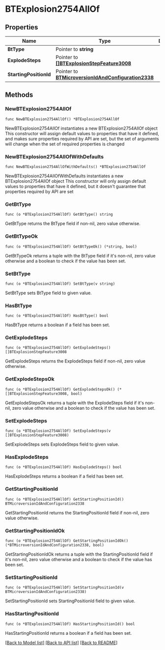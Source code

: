 # BTExplosion2754AllOf

## Properties

Name | Type | Description | Notes
------------ | ------------- | ------------- | -------------
**BtType** | Pointer to **string** |  | [optional] 
**ExplodeSteps** | Pointer to [**[]BTExplosionStepFeature3008**](BTExplosionStepFeature-3008.md) |  | [optional] 
**StartingPositionId** | Pointer to [**BTMicroversionIdAndConfiguration2338**](BTMicroversionIdAndConfiguration-2338.md) |  | [optional] 

## Methods

### NewBTExplosion2754AllOf

`func NewBTExplosion2754AllOf() *BTExplosion2754AllOf`

NewBTExplosion2754AllOf instantiates a new BTExplosion2754AllOf object
This constructor will assign default values to properties that have it defined,
and makes sure properties required by API are set, but the set of arguments
will change when the set of required properties is changed

### NewBTExplosion2754AllOfWithDefaults

`func NewBTExplosion2754AllOfWithDefaults() *BTExplosion2754AllOf`

NewBTExplosion2754AllOfWithDefaults instantiates a new BTExplosion2754AllOf object
This constructor will only assign default values to properties that have it defined,
but it doesn't guarantee that properties required by API are set

### GetBtType

`func (o *BTExplosion2754AllOf) GetBtType() string`

GetBtType returns the BtType field if non-nil, zero value otherwise.

### GetBtTypeOk

`func (o *BTExplosion2754AllOf) GetBtTypeOk() (*string, bool)`

GetBtTypeOk returns a tuple with the BtType field if it's non-nil, zero value otherwise
and a boolean to check if the value has been set.

### SetBtType

`func (o *BTExplosion2754AllOf) SetBtType(v string)`

SetBtType sets BtType field to given value.

### HasBtType

`func (o *BTExplosion2754AllOf) HasBtType() bool`

HasBtType returns a boolean if a field has been set.

### GetExplodeSteps

`func (o *BTExplosion2754AllOf) GetExplodeSteps() []BTExplosionStepFeature3008`

GetExplodeSteps returns the ExplodeSteps field if non-nil, zero value otherwise.

### GetExplodeStepsOk

`func (o *BTExplosion2754AllOf) GetExplodeStepsOk() (*[]BTExplosionStepFeature3008, bool)`

GetExplodeStepsOk returns a tuple with the ExplodeSteps field if it's non-nil, zero value otherwise
and a boolean to check if the value has been set.

### SetExplodeSteps

`func (o *BTExplosion2754AllOf) SetExplodeSteps(v []BTExplosionStepFeature3008)`

SetExplodeSteps sets ExplodeSteps field to given value.

### HasExplodeSteps

`func (o *BTExplosion2754AllOf) HasExplodeSteps() bool`

HasExplodeSteps returns a boolean if a field has been set.

### GetStartingPositionId

`func (o *BTExplosion2754AllOf) GetStartingPositionId() BTMicroversionIdAndConfiguration2338`

GetStartingPositionId returns the StartingPositionId field if non-nil, zero value otherwise.

### GetStartingPositionIdOk

`func (o *BTExplosion2754AllOf) GetStartingPositionIdOk() (*BTMicroversionIdAndConfiguration2338, bool)`

GetStartingPositionIdOk returns a tuple with the StartingPositionId field if it's non-nil, zero value otherwise
and a boolean to check if the value has been set.

### SetStartingPositionId

`func (o *BTExplosion2754AllOf) SetStartingPositionId(v BTMicroversionIdAndConfiguration2338)`

SetStartingPositionId sets StartingPositionId field to given value.

### HasStartingPositionId

`func (o *BTExplosion2754AllOf) HasStartingPositionId() bool`

HasStartingPositionId returns a boolean if a field has been set.


[[Back to Model list]](../README.md#documentation-for-models) [[Back to API list]](../README.md#documentation-for-api-endpoints) [[Back to README]](../README.md)


